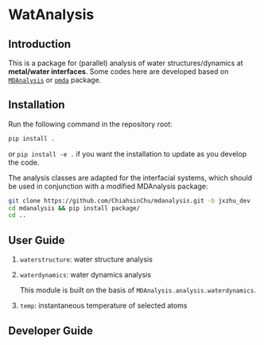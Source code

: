 # WatAnalysis

## Introduction

This is a package for (parallel) analysis of water structures/dynamics at **metal/water interfaces**.
Some codes here are developed based on [`MDAnalysis`](https://userguide.mdanalysis.org/2.0.0-dev0/index.html) or [`pmda`](https://www.mdanalysis.org/pmda/) package.

## Installation

Run the following command in the repository root:

```bash
pip install .
```

or `pip install -e .` if you want the installation to update as you develop the code.

The analysis classes are adapted for the interfacial systems, which should be used in conjunction with a modified MDAnalysis package:

```bash
git clone https://github.com/ChiahsinChu/mdanalysis.git -b jxzhu_dev
cd mdanalysis && pip install package/
cd ..
```

## User Guide

1. `waterstructure`: water structure analysis

2. `waterdynamics`: water dynamics analysis

   This module is built on the basis of `MDAnalysis.analysis.waterdynamics`.

3. `temp`: instantaneous temperature of selected atoms

## Developer Guide
